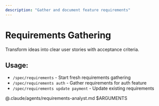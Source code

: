 ```yaml
---
description: "Gather and document feature requirements"
---
```


# Requirements Gathering

Transform ideas into clear user stories with acceptance criteria.

## Usage:
- `/spec/requirements` - Start fresh requirements gathering
- `/spec/requirements auth` - Gather requirements for auth feature
- `/spec/requirements update payment` - Update existing requirements

@.claude/agents/requirements-analyst.md $ARGUMENTS

